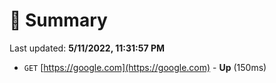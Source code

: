 # 📖 Summary
Last updated: **5/11/2022, 11:31:57 PM**

- `GET` [https://google.com](https://google.com) - **Up** (150ms)
